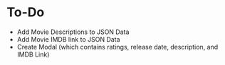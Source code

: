 # To-Do
- Add Movie Descriptions to JSON Data
- Add Movie IMDB link to JSON Data
- Create Modal (which contains ratings, release date, description, and IMDB Link)
